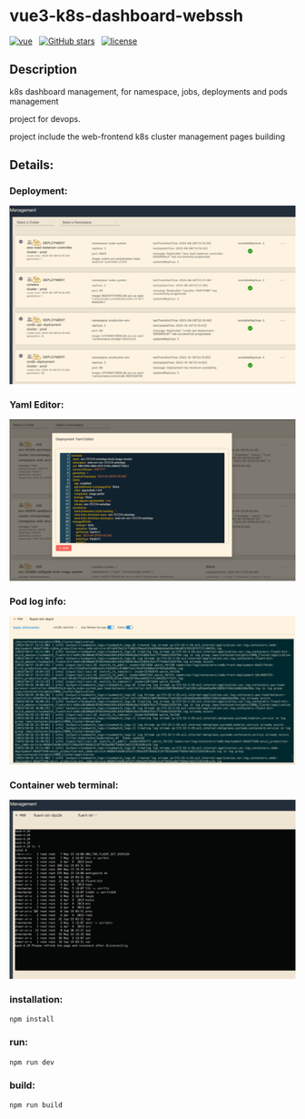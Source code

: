 # vue3-k8s-dashboard-webssh
[![vue](https://img.shields.io/badge/MADE%20WITH-VUE-42a97a?style=for-the-badge&labelColor=35495d)](https://vuejs.org)
&nbsp;
[![GitHub stars](https://img.shields.io/github/stars/Jason-GG/vue3-k8s-dashboard-webssh.svg?style=for-the-badge)](https://github.com/Jason-GG/vue3-k8s-dashboard-webssh/stargazers)
&nbsp;
[![license](https://img.shields.io/github/license/mashape/apistatus.svg?style=for-the-badge)](/LICENSE)
## Description
k8s dashboard management, for namespace, jobs, deployments and pods management

project for devops.

project include the web-frontend k8s cluster management pages building

## Details:
### Deployment:
![img.png](img.png)

### Yaml Editor:
![img_3.png](img_3.png)

### Pod log info:
![img_2.png](img_2.png)

### Container web terminal:
![img_1.png](img_1.png)


### installation:
```shell
npm install
```
### run:
```shell
npm run dev
```
### build:
```shell
npm run build
```